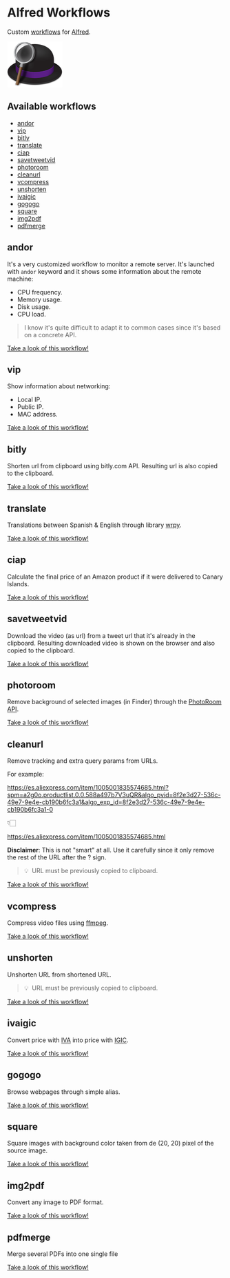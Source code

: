 # Alfred Workflows <!-- omit from toc -->

<!--
**Autoreminder**: Screen-recordings should have ratio 1.6. It can be recorded at 1600x960 and then rescaled to 600x360 using gif conversion. -->

Custom [workflows](https://www.alfredapp.com/workflows/) for [Alfred](https://www.alfredapp.com/).

![Alfred Logo](alfred-logo.png)

## Available workflows <!-- omit from toc -->

- [andor](#andor)
- [vip](#vip)
- [bitly](#bitly)
- [translate](#translate)
- [ciap](#ciap)
- [savetweetvid](#savetweetvid)
- [photoroom](#photoroom)
- [cleanurl](#cleanurl)
- [vcompress](#vcompress)
- [unshorten](#unshorten)
- [ivaigic](#ivaigic)
- [gogogo](#gogogo)
- [square](#square)
- [img2pdf](#img2pdf)
- [pdfmerge](#pdfmerge)

## andor

It's a very customized workflow to monitor a remote server. It's launched with `andor` keyword and it shows some information about the remote machine:

- CPU frequency.
- Memory usage.
- Disk usage.
- CPU load.

> I know it's quite difficult to adapt it to common cases since it's based on a concrete API.

[Take a look of this workflow!](andor)

## vip

Show information about networking:

- Local IP.
- Public IP.
- MAC address.

[Take a look of this workflow!](vip)

## bitly

Shorten url from clipboard using bitly.com API. Resulting url is also copied to the clipboard.

[Take a look of this workflow!](bitly)

## translate

Translations between Spanish & English through library [wrpy](https://github.com/sdelquin/wrpy).

[Take a look of this workflow!](translate)

## ciap

Calculate the final price of an Amazon product if it were delivered to Canary Islands.

[Take a look of this workflow!](ciap)

## savetweetvid

Download the video (as url) from a tweet url that it's already in the clipboard. Resulting downloaded video is shown on the browser and also copied to the clipboard.

[Take a look of this workflow!](savetweetvid)

## photoroom

Remove background of selected images (in Finder) through the [PhotoRoom API](https://photoroom.com/api).

[Take a look of this workflow!](photoroom)

## cleanurl

Remove tracking and extra query params from URLs.

For example:

https://es.aliexpress.com/item/1005001835574685.html?spm=a2g0o.productlist.0.0.588a497b7V3uQR&algo_pvid=8f2e3d27-536c-49e7-9e4e-cb190b6fc3a1&algo_exp_id=8f2e3d27-536c-49e7-9e4e-cb190b6fc3a1-0

👇🏻

https://es.aliexpress.com/item/1005001835574685.html

**Disclaimer**: This is not "smart" at all. Use it carefully since it only remove the rest of the URL after the ? sign.

> 💡 &nbsp;URL must be previously copied to clipboard.

[Take a look of this workflow!](cleanurl)

## vcompress

Compress video files using [ffmpeg](https://www.ffmpeg.org/).

[Take a look of this workflow!](vcompress)

## unshorten

Unshorten URL from shortened URL.

> 💡 &nbsp;URL must be previously copied to clipboard.

[Take a look of this workflow!](unshorten)

## ivaigic

Convert price with [IVA](https://es.wikipedia.org/wiki/Impuesto_al_valor_agregado) into price with [IGIC](https://es.wikipedia.org/wiki/Impuesto_General_Indirecto_Canario).

[Take a look of this workflow!](ivaigic)

## gogogo

Browse webpages through simple alias.

[Take a look of this workflow!](gogogo)

## square

Square images with background color taken from de (20, 20) pixel of the source image.

[Take a look of this workflow!](square)

## img2pdf

Convert any image to PDF format.

[Take a look of this workflow!](img2pdf)

## pdfmerge

Merge several PDFs into one single file

[Take a look of this workflow!](pdfmerge)
